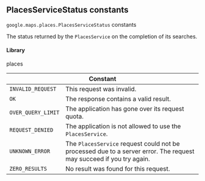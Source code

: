 <h2 id="PlacesServiceStatus"> PlacesServiceStatus constants </h2><p>
<code><span itemprop="path">google.maps.places</span>.<span itemprop="name">PlacesServiceStatus</span></code>
constants
</p><p>The status returned by the <code>PlacesService</code> on the completion of its searches.</p><h4>Library</h4><p>places</p><div class="devsite-table-wrapper"><table class="constants responsive" summary="PlacesServiceStatus constants">
<thead>
<tr><th colspan="2">Constant</th>
</tr></thead>
<tbody>
<tr>
<td><code><span>INVALID_REQUEST</span></code></td>
<td>This request was invalid.</td>
</tr>
<tr>
<td><code><span>OK</span></code></td>
<td>The response contains a valid result.</td>
</tr>
<tr>
<td><code><span>OVER_QUERY_LIMIT</span></code></td>
<td>The application has gone over its request quota.</td>
</tr>
<tr>
<td><code><span>REQUEST_DENIED</span></code></td>
<td>The application is not allowed to use the <code><span>PlacesService</span></code>.</td>
</tr>
<tr>
<td><code><span>UNKNOWN_ERROR</span></code></td>
<td>The <code><span>PlacesService</span></code> request could not be processed due to a server error. The request may succeed if you try again.</td>
</tr>
<tr>
<td><code><span>ZERO_RESULTS</span></code></td>
<td>No result was found for this request.</td>
</tr>
</tbody>
</table></div>